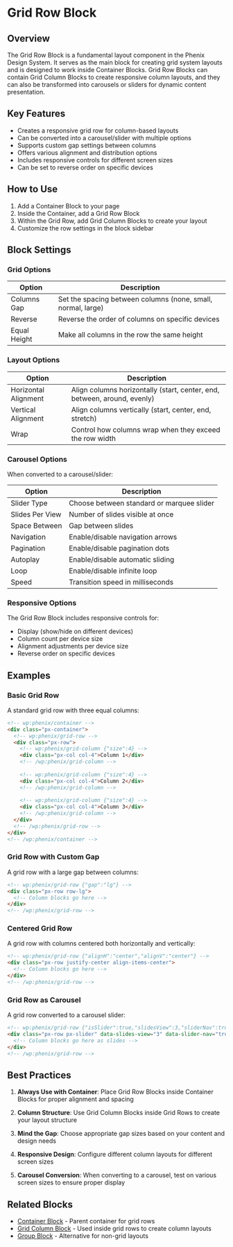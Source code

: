 # Grid Row Block

## Overview

The Grid Row Block is a fundamental layout component in the Phenix Design System. It serves as the main block for creating grid system layouts and is designed to work inside Container Blocks. Grid Row Blocks can contain Grid Column Blocks to create responsive column layouts, and they can also be transformed into carousels or sliders for dynamic content presentation.

<!-- Image placeholder for Grid Row Block -->

## Key Features

- Creates a responsive grid row for column-based layouts
- Can be converted into a carousel/slider with multiple options
- Supports custom gap settings between columns
- Offers various alignment and distribution options
- Includes responsive controls for different screen sizes
- Can be set to reverse order on specific devices

## How to Use

1. Add a Container Block to your page
2. Inside the Container, add a Grid Row Block
3. Within the Grid Row, add Grid Column Blocks to create your layout
4. Customize the row settings in the block sidebar

## Block Settings

### Grid Options

| Option | Description |
|--------|-------------|
| Columns Gap | Set the spacing between columns (none, small, normal, large) |
| Reverse | Reverse the order of columns on specific devices |
| Equal Height | Make all columns in the row the same height |

### Layout Options

| Option | Description |
|--------|-------------|
| Horizontal Alignment | Align columns horizontally (start, center, end, between, around, evenly) |
| Vertical Alignment | Align columns vertically (start, center, end, stretch) |
| Wrap | Control how columns wrap when they exceed the row width |

### Carousel Options

When converted to a carousel/slider:

| Option | Description |
|--------|-------------|
| Slider Type | Choose between standard or marquee slider |
| Slides Per View | Number of slides visible at once |
| Space Between | Gap between slides |
| Navigation | Enable/disable navigation arrows |
| Pagination | Enable/disable pagination dots |
| Autoplay | Enable/disable automatic sliding |
| Loop | Enable/disable infinite loop |
| Speed | Transition speed in milliseconds |

### Responsive Options

The Grid Row Block includes responsive controls for:

- Display (show/hide on different devices)
- Column count per device size
- Alignment adjustments per device size
- Reverse order on specific devices

## Examples

### Basic Grid Row

A standard grid row with three equal columns:

```html
<!-- wp:phenix/container -->
<div class="px-container">
  <!-- wp:phenix/grid-row -->
  <div class="px-row">
    <!-- wp:phenix/grid-column {"size":4} -->
    <div class="px-col col-4">Column 1</div>
    <!-- /wp:phenix/grid-column -->
    
    <!-- wp:phenix/grid-column {"size":4} -->
    <div class="px-col col-4">Column 2</div>
    <!-- /wp:phenix/grid-column -->
    
    <!-- wp:phenix/grid-column {"size":4} -->
    <div class="px-col col-4">Column 3</div>
    <!-- /wp:phenix/grid-column -->
  </div>
  <!-- /wp:phenix/grid-row -->
</div>
<!-- /wp:phenix/container -->
```

### Grid Row with Custom Gap

A grid row with a large gap between columns:

```html
<!-- wp:phenix/grid-row {"gap":"lg"} -->
<div class="px-row row-lg">
  <!-- Column blocks go here -->
</div>
<!-- /wp:phenix/grid-row -->
```

### Centered Grid Row

A grid row with columns centered both horizontally and vertically:

```html
<!-- wp:phenix/grid-row {"alignH":"center","alignV":"center"} -->
<div class="px-row justify-center align-items-center">
  <!-- Column blocks go here -->
</div>
<!-- /wp:phenix/grid-row -->
```

### Grid Row as Carousel

A grid row converted to a carousel slider:

```html
<!-- wp:phenix/grid-row {"isSlider":true,"slidesView":3,"sliderNav":true,"sliderDots":true} -->
<div class="px-row px-slider" data-slides-view="3" data-slider-nav="true" data-slider-dots="true">
  <!-- Column blocks go here as slides -->
</div>
<!-- /wp:phenix/grid-row -->
```

## Best Practices

1. **Always Use with Container**: Place Grid Row Blocks inside Container Blocks for proper alignment and spacing

2. **Column Structure**: Use Grid Column Blocks inside Grid Rows to create your layout structure

3. **Mind the Gap**: Choose appropriate gap sizes based on your content and design needs

4. **Responsive Design**: Configure different column layouts for different screen sizes

5. **Carousel Conversion**: When converting to a carousel, test on various screen sizes to ensure proper display

## Related Blocks

- [Container Block](./container-block.md) - Parent container for grid rows
- [Grid Column Block](./grid-column-block.md) - Used inside grid rows to create column layouts
- [Group Block](./group-block.md) - Alternative for non-grid layouts

